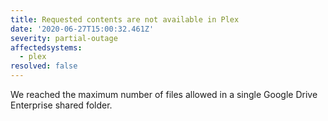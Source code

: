 ```yaml
---
title: Requested contents are not available in Plex
date: '2020-06-27T15:00:32.461Z'
severity: partial-outage
affectedsystems:
  - plex
resolved: false
---
```

We reached the maximum number of files allowed in a single Google Drive Enterprise shared folder.

<!--- language code: en -->
